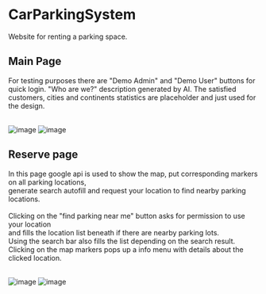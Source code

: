 # CarParkingSystem
Website for renting a parking space.

<h2>Main Page</h2>
For testing purposes there are "Demo Admin" and "Demo User" buttons for quick login.
"Who are we?" description generated by AI.
The satisfied customers, cities and continents statistics are placeholder and just used for the design.
<br>
<br>

  ![image](https://github.com/VolenKovachev312/CarParkingSystem/assets/117029606/2d533860-92f2-4a46-bc90-5ba554a11f75)
![image](https://github.com/VolenKovachev312/CarParkingSystem/assets/117029606/95fa1ddb-ada5-4950-9d11-98c884d38b82)

<h2>Reserve page</h2>
In this page google api is used to show the map, put corresponding markers on all parking locations,<br>
generate search autofill and request your location to find nearby parking locations.<br><br>
Clicking on the "find parking near me" button asks for permission to use your location<br>
and fills the location list beneath if there are nearby parking lots.<br>
Using the search bar also fills the list depending on the search result.<br>
Clicking on the map markers pops up a info menu with details about the clicked location.
<br>
<br>

![image](https://github.com/VolenKovachev312/CarParkingSystem/assets/117029606/64e7953e-f562-45d7-823e-44e7dba597b6)
![image](https://github.com/VolenKovachev312/CarParkingSystem/assets/117029606/cdd3c96f-75d3-4b7a-ac1b-0dd25988588b)
